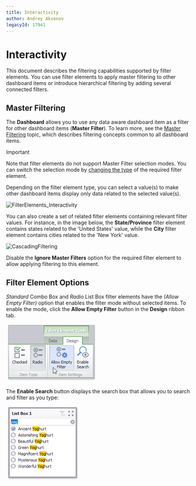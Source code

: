 ```yaml
---
title: Interactivity
author: Andrey Aksenov
legacyId: 17941
---
```

# Interactivity
This document describes the filtering capabilities supported by filter elements. You can use filter elements to apply master filtering to other dashboard items or introduce hierarchical filtering by adding several connected filters.

## Master Filtering
The **Dashboard** allows you to use any data aware dashboard item as a filter for other dashboard items (**Master Filter**). To learn more, see the [Master Filtering](../../interactivity/master-filtering.md) topic, which describes filtering concepts common to all dashboard items.

> [!IMPORTANT]
> Note that filter elements do not support Master Filter selection modes. You can switch the selection mode by [changing the type](filter-elements-overview.md) of the required filter element.

Depending on the filter element type, you can select a value(s) to make other dashboard items display only data related to the selected value(s).

![FilterElements_Interactivity](../../../../images/img24829.png)

You can also create a set of related filter elements containing relevant filter values. For instance, in the image below, the **State/Province** filter element contains states related to the 'United States' value, while the **City** filter element contains cities related to the 'New York' value.

![CascadingFiltering](../../../../images/img24833.png)

Disable the **Ignore Master Filters** option for the required filter element to allow applying filtering to this element.

## Filter Element Options
_Standard_ Combo Box and _Radio_ List Box filter elements have the _(Allow Empty Filter)_ option that enables the filter mode without selected items. To enable the mode, click the **Allow Empty Filter** button in the **Design** ribbon tab.

![ShowAllValue_Ribbon](../../../../images/img26111.png)

The **Enable Search** button displays the search box that allows you to search and filter as you type: 

![Enable_Search](../../../../images/img256001.png)